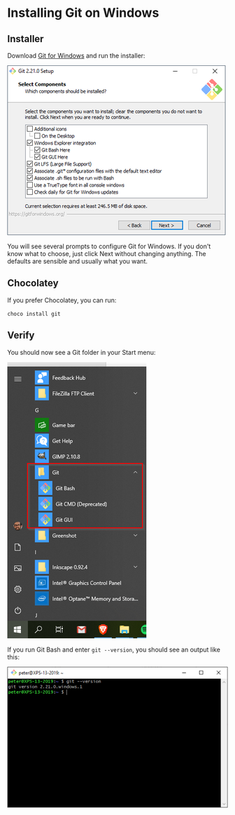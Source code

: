 # Installing Git on Windows

## Installer
Download [Git for Windows](https://gitforwindows.org/) and run the installer:

![Git for Windows installer](../../img/git-for-windows-installer.png)

You will see several prompts to configure Git for Windows. If you don't know what to choose, just click Next without changing anything. The defaults are sensible and usually what you want.

## Chocolatey

If you prefer Chocolatey, you can run:

```
choco install git
```

## Verify

You should now see a Git folder in your Start menu:

![Git for Windows in the Start menu](../../img/git-for-windows-in-start-menu.png)

If you run Git Bash and enter `git --version`, you should see an output like this:

![Git for Windows version check](../../img/git-for-windows-bash-version.png)
